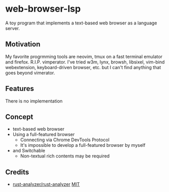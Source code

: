 # web-browser-lsp
A toy program that implements a text-based web browser as a language server.

## Motivation
My favorite progrmming tools are neovim, tmux on a fast terminal emulator and firefox. R.I.P. vimperator.
I've tried w3m, lynx, browsh, libsixel, vim-bind webextension, keyboard-driven browser, etc.
but I can't find anything that goes beyond vimerator.

## Features
There is no implementation

## Concept
* text-based web browser
* Using a full-featured browser
  - Connecting via Chrome DevTools Protocol
  - It's impossible to develop a full-featured browser by myself
* and Switchable
  - Non-textual rich contents may be required

## Credits
* [rust-analyzer/rust-analyzer](https://github.com/rust-analyzer/rust-analyzer) [MIT](https://github.com/rust-analyzer/rust-analyzer/blob/master/LICENSE-MIT)
